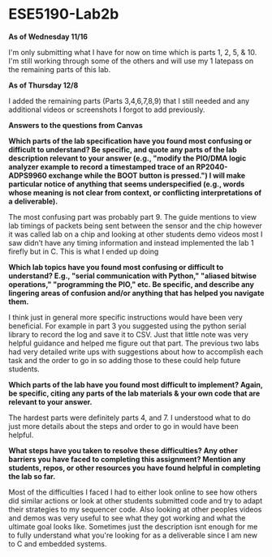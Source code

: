 # ESE5190-Lab2b

**As of Wednesday 11/16**

I'm only submitting what I have for now on time which is parts 1, 2, 5, & 10. I'm still working through some of the others and will use my 1 latepass on the remaining parts of this lab. 


**As of Thursday 12/8**

I added the remaining parts (Parts 3,4,6,7,8,9) that I still needed and any additional videos or screenshots I forgot to add previously.


**Answers to the questions from Canvas**

**Which parts of the lab specification have you found most confusing or difficult to understand? Be specific, and quote any parts of the lab description relevant to your answer (e.g., "modify the PIO/DMA logic analyzer example to record a timestamped trace of an RP2040-ADPS9960 exchange while the BOOT button is pressed.") I will make particular notice of anything that seems underspecified (e.g., words whose meaning is not clear from context, or conflicting interpretations of a deliverable).**


The most confusing part was probably part 9. The guide mentions to view lab timings of packets being sent between the sensor and the chip however it was called lab on a chip and looking at other students demo videos most I saw didn’t have any timing information and instead implemented the lab 1 firefly but in C. This is what I ended up doing 


**Which lab topics have you found most confusing or difficult to understand? E.g., "serial communication with Python," "aliased bitwise operations," "programming the PIO," etc. Be specific, and describe any lingering areas of confusion and/or anything that has helped you navigate them.**


I think just in general more specific instructions would have been very beneficial. For example in part 3 you suggested using the python serial library to record the log and save it to CSV. Just that little note was very helpful guidance and helped me figure out that part. The previous two labs had very detailed write ups with suggestions about how to accomplish each task and the order to go in so adding those to these could help future students.


**Which parts of the lab have you found most difficult to implement? Again, be specific, citing any parts of the lab materials & your own code that are relevant to your answer.**


The hardest parts were definitely parts 4, and 7. I understood what to do just more details about the steps and order to go in would have been helpful. 


**What steps have you taken to resolve these difficulties? Any other barriers you have faced to completing this assignment? Mention any students, repos, or other resources you have found helpful in completing the lab so far.**


Most of the difficulties I faced I had to either look online to see how others did similar actions or look at other students submitted code and try to adapt their strategies to my sequencer code. Also looking at other peoples videos and demos was very useful to see what they got working and what the ultimate goal looks like. Sometimes just the description isnt enough for me to fully understand what you're looking for as a deliverable since I am new to C and embedded systems.


